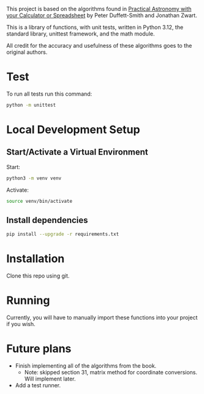 This project is based on the algorithms found in [Practical Astronomy with your Calculator or Spreadsheet](https://www.cambridge.org/de/universitypress/subjects/physics/amateur-and-popular-astronomy/practical-astronomy-your-calculator-or-spreadsheet-4th-edition?format=PB&isbn=9781108436076) by Peter Duffett-Smith and Jonathan Zwart.

This is a library of functions, with unit tests, written in Python 3.12, the standard library, unittest framework, and the math module.

All credit for the accuracy and usefulness of these algorithms goes to the original authors.

# Test

To run all tests run this command:

```bash
python -m unittest
```

# Local Development Setup

## Start/Activate a Virtual Environment

Start:

```bash
python3 -m venv venv
```

Activate:

```bash
source venv/bin/activate
```

## Install dependencies

```bash
pip install --upgrade -r requirements.txt
```

# Installation

Clone this repo using git.

# Running

Currently, you will have to manually import these functions into your project if you wish.

# Future plans

- Finish implementing all of the algorithms from the book.
  - Note: skipped section 31, matrix method for coordinate conversions. Will implement later.
- Add a test runner.
